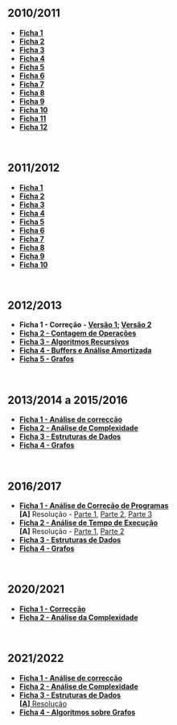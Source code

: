 ## 2010/2011
* [**Ficha 1**](Ficha1.pdf)
* [**Ficha 2**](Ficha2.pdf)
* [**Ficha 3**](Ficha3.pdf)
* [**Ficha 4**](Ficha4.pdf)
* [**Ficha 5**](Ficha5.pdf)
* [**Ficha 6**](Ficha6.pdf)
* [**Ficha 7**](Ficha7.pdf)
* [**Ficha 8**](Ficha8.pdf)
* [**Ficha 9**](Ficha9.pdf)
* [**Ficha 10**](Ficha10.pdf)
* [**Ficha 11**](Ficha11.pdf)
* [**Ficha 12**](Ficha12.pdf)

<br>

## 2011/2012
* [**Ficha 1**](2010-2011_1.pdf)
* [**Ficha 2**](2010-2011_2.pdf)
* [**Ficha 3**](2010-2011_3.pdf)
* [**Ficha 4**](2010-2011_4.pdf)
* [**Ficha 5**](2010-2011_5.pdf)
* [**Ficha 6**](2010-2011_6.pdf)
* [**Ficha 7**](2010-2011-7.pdf)
* [**Ficha 8**](2010-2011_8.pdf)
* [**Ficha 9**](2010-2011_9.pdf)
* [**Ficha 10**](2010-2011_10.pdf)

<br>

## 2012/2013
* **Ficha 1 - Correção - [Versão 1](Ficha1_Correccao_Versao1.pdf); [Versão 2](Ficha1_Correccao_Versao2.pdf)**
* [**Ficha 2 - Contagem de Operações**](Ficha2_Contagem_de_Operacoes.pdf)
* [**Ficha 3 - Algoritmos Recursivos**](Ficha3_Algoritmos_Recursivos.pdf)
* [**Ficha 4 - Buffers e Análise Amortizada**](Ficha4_Buffers_e_Analise_Amortizada.pdf)
* [**Ficha 5 - Grafos**](Ficha5_Grafos.pdf)

<br>

## 2013/2014 a 2015/2016
* [**Ficha 1 - Análise de correcção**](Ficha1_Correccao.pdf)
* [**Ficha 2 - Análise de Complexidade**](Ficha2_Analise_da_Complexidade.pdf)
* [**Ficha 3 - Estruturas de Dados**](Ficha3_Estruturas_de_Dados.pdf)
* [**Ficha 4 - Grafos**](Ficha4_Grafos.pdf)

<br>

## 2016/2017
* [**Ficha 1 - Análise de Correção de Programas**](Ficha1-2016.pdf)
<br> **[A]** Resolução - [Parte 1](f1_res1.jpg), [Parte 2](f1_res2.jpg), [Parte 3](f1_res3.jpg)
* [**Ficha 2 - Análise de Tempo de Execução**](Ficha2-2016.pdf)
<br> **[A]** Resolução - [Parte 1](f2_res1.jpg), [Parte 2](f2_res2.jpg)
* [**Ficha 3 - Estruturas de Dados**](Ficha3-2016.pdf)
* [**Ficha 4 - Grafos**](Ficha4-2016.pdf)

<br>

## 2020/2021
* [**Ficha 1 - Correcção**](Ficha1_2021.pdf)
* [**Ficha 2 - Análise da Complexidade**](Ficha2-2021.pdf)

<br>

## 2021/2022
* [**Ficha 1 - Análise de correcção**](Ficha1_2122.pdf)
* [**Ficha 2 - Análise de Complexidade**](Ficha2_2122.pdf)
* [**Ficha 3 - Estruturas de Dados**](Ficha3_2122.pdf)
<br> [**[A]** Resolução](f3_res.md)
* [**Ficha 4 - Algoritmos sobre Grafos**](Ficha4_2122.pdf)
